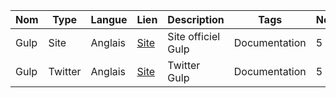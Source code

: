 
| Nom     | Type    | Langue  | Lien                                | Description              | Tags          | Note |
| ------- | ------- | ------- | ----------------------------------- | ------------------------ | ------------- | ---- |
| Gulp | Site    | Anglais | [Site](https://gulpjs.com)   | Site officiel Gulp    | Documentation | 5    |
| Gulp | Twitter | Anglais | [Site](https://twitter.com/gulpjs) | Twitter Gulp | Documentation         | 5    |
